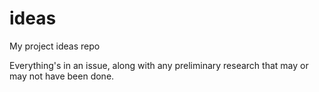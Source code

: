 # ideas

My project ideas repo

Everything's in an issue, along with any preliminary research that may or may not have been done.
